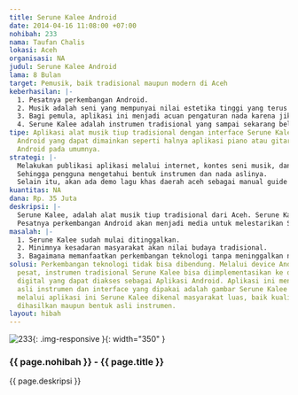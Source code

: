 ```yaml
---
title: Serune Kalee Android
date: 2014-04-16 11:08:00 +07:00
nohibah: 233
nama: Taufan Chalis
lokasi: Aceh
organisasi: NA
judul: Serune Kalee Android
lama: 8 Bulan
target: Pemusik, baik tradisional maupun modern di Aceh
keberhasilan: |-
  1. Pesatnya perkembangan Android.
  2. Musik adalah seni yang mempunyai nilai estetika tinggi yang terus berkembang.
  3. Bagi pemula, aplikasi ini menjadi acuan pengaturan nada karena jika belajar instrumen ini, dua hal yang harus dipelajari yaitu : pengaturan nafas & pengaturan nada.
  4. Serune Kalee adalah instrumen tradisional yang sampai sekarang belum ada standarisasi khusus dan sangat minim referensi dari instrumen ini.
tipe: Aplikasi alat musik tiup tradisional dengan interface Serune Kalee berbasis
  Android yang dapat dimainkan seperti halnya aplikasi piano atau gitar di gadget
  Android pada umumnya.
strategi: |-
  Melakukan publikasi aplikasi melalui internet, kontes seni musik, dan forum lainnya yang bersifat sosialisasi. Aplikasi dibuat tanpa menghilangkan bentuk asli Serune Kalee.
  Sehingga pengguna mengetahui bentuk instrumen dan nada aslinya.
  Selain itu, akan ada demo lagu khas daerah aceh sebagai manual guide bagi pengguna.
kuantitas: NA
dana: Rp. 35 Juta
deskripsi: |-
  Serune Kalee, adalah alat musik tiup tradisional dari Aceh. Serune Kalee dimainkan dalam perayaan acara adat seperti pernikahan. Namun, seiring dengan perkembangan teknologi, suara unik instrumen ini mulai ditinggalkan dan diganti dengan iringan musik modern.
  Pesatnya perkembangan Android akan menjadi media untuk melestarikan Serune Kalee. Serune Kalee akan dibangun kembali dalam bentuk digital berbasis Android. Sehingga, dengan adanya aplikasi ini, penikmat musik dapat mengetahui cara belajar dan menggunakan Serune Kalee dan tidak membingungkan dalam proses belajar Serune Kalee.
masalah: |-
  1. Serune Kalee sudah mulai ditinggalkan.
  2. Minimnya kesadaran masyarakat akan nilai budaya tradisional.
  3. Bagaimana memanfaatkan perkembangan teknologi tanpa meninggalkan nilai budaya tradisional.
solusi: Perkembangan teknologi tidak bisa dibendung. Melalui device Android yang berkembang
  pesat, instrumen tradisional Serune Kalee bisa diimplementasikan ke dalam wujud
  digital yang dapat diakses sebagai Aplikasi Android. Aplikasi ini menggunakan suara
  asli instrumen dan interface yang dipakai adalah gambar Serune Kalee asli, sehingga
  melalui aplikasi ini Serune Kalee dikenal masyarakat luas, baik kualitas suara yang
  dihasilkan maupun bentuk asli instrumen.
layout: hibah
---
```


![233](/static/img/hibahcms/233.png){: .img-responsive }{: width="350" }

### {{ page.nohibah }} - {{ page.title }}

{{ page.deskripsi }}
